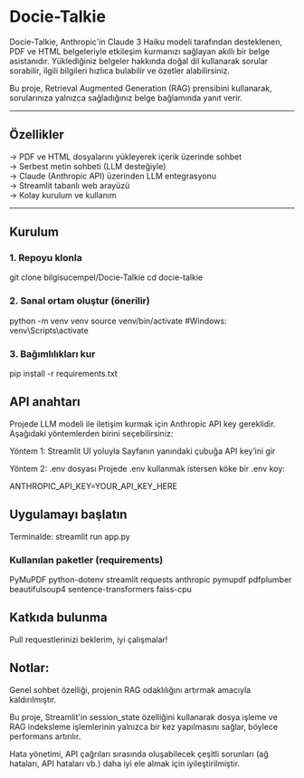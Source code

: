 # Docie-Talkie

Docie-Talkie, Anthropic'in Claude 3 Haiku modeli tarafından desteklenen, PDF ve HTML belgeleriyle etkileşim kurmanızı sağlayan akıllı bir belge asistanıdır. Yüklediğiniz belgeler hakkında doğal dil kullanarak sorular sorabilir, ilgili bilgileri hızlıca bulabilir ve özetler alabilirsiniz.

Bu proje, Retrieval Augmented Generation (RAG) prensibini kullanarak, sorularınıza yalnızca sağladığınız belge bağlamında yanıt verir.

---

## Özellikler

-> PDF ve HTML dosyalarını yükleyerek içerik üzerinde sohbet  
-> Serbest metin sohbeti (LLM desteğiyle)  
-> Claude (Anthropic API) üzerinden LLM entegrasyonu  
-> Streamlit tabanlı web arayüzü  
-> Kolay kurulum ve kullanım  

---

## Kurulum

### 1. Repoyu klonla

git clone bilgisucempel/Docie-Talkie
cd docie-talkie

### 2. Sanal ortam oluştur (önerilir)
python -m venv venv
source venv/bin/activate  #Windows: venv\Scripts\activate

### 3. Bağımlılıkları kur
pip install -r requirements.txt

## API anahtarı

 Projede LLM modeli ile iletişim kurmak için Anthropic API key gereklidir. Aşağıdaki yöntemlerden birini seçebilirsiniz:

Yöntem 1: Streamlit UI yoluyla
Sayfanın yanındaki çubuğa API key’ini gir

Yöntem 2: .env dosyası
Projede .env kullanmak istersen köke bir .env koy:

ANTHROPIC_API_KEY=YOUR_API_KEY_HERE

## Uygulamayı başlatın
Terminalde:
streamlit run app.py  

### Kullanılan paketler (requirements)
PyMuPDF
python-dotenv
streamlit
requests
anthropic
pymupdf
pdfplumber
beautifulsoup4
sentence-transformers
faiss-cpu

## Katkıda bulunma

Pull requestlerinizi beklerim, iyi çalışmalar!

## Notlar:
Genel sohbet özelliği, projenin RAG odaklılığını artırmak amacıyla kaldırılmıştır.

Bu proje, Streamlit'in session_state özelliğini kullanarak dosya işleme ve RAG indeksleme işlemlerinin yalnızca bir kez yapılmasını sağlar, böylece performans artırılır.

Hata yönetimi, API çağrıları sırasında oluşabilecek çeşitli sorunları (ağ hataları, API hataları vb.) daha iyi ele almak için iyileştirilmiştir.